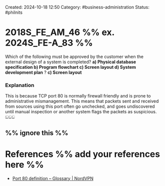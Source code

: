 Created: 2024-10-18 12:50
Category: #business-administration 
Status: #philnits



# 2018S_FE_AM_46 %% ex. 2024S_FE-A_83 %%

Which of the following must be approved by the customer when the external design of a system is completed?
**a) Physical database specification
b) Program flowchart
c) Screen layout 
d) System development plan**
?
**c) Screen layout** 
### Explanation
This is because TCP port 80 is normally firewall friendly and is prone to administrative mismanagement. This means that packets sent and received from sources using this port often go unchecked, and goes undiscovered until manual inspection or another system flags the packets as suspicious. ඞඞඞ




%% ignore this %%
---









# References %% add your references here %%
- [Port 80 definition – Glossary | NordVPN](https://nordvpn.com/cybersecurity/glossary/port-80/)